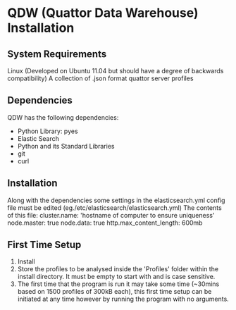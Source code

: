 QDW (Quattor Data Warehouse) Installation
=========================================

System Requirements
-------------------
Linux (Developed on Ubuntu 11.04 but should have a degree of backwards compatibility)
A collection of .json format quattor server profiles

Dependencies
------------
QDW has the following dependencies:
*   Python Library: pyes
*   Elastic Search
*   Python and its Standard Libraries
*   git
*   curl

Installation
------------
Along with the dependencies some settings in the elasticsearch.yml config file must be edited (eg./etc/elasticsearch/elasticsearch.yml)
The contents of this file:
    cluster.name: 'hostname of computer to ensure uniqueness'
    node.master: true
    node.data: true
    http.max_content_length: 600mb

First Time Setup
----------------
1.   Install
2.   Store the profiles to be analysed inside the 'Profiles' folder within the install directory. It must be empty to start with and is case sensitive.
3.   The first time that the program is run it may take some time (~30mins based on 1500 profiles of 300kB each), this first time setup can be initiated at any time however by running the program with no arguments.
